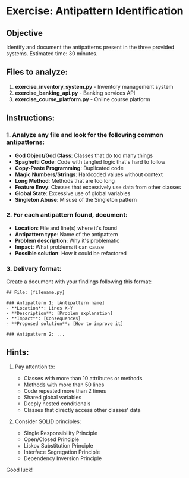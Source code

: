 # Exercise: Antipattern Identification

## Objective
Identify and document the antipatterns present in the three provided systems. Estimated time: 30 minutes.

## Files to analyze:
1. **exercise_inventory_system.py** - Inventory management system
2. **exercise_banking_api.py** - Banking services API  
3. **exercise_course_platform.py** - Online course platform

## Instructions:

### 1. Analyze any file and look for the following common antipatterns:

- **God Object/God Class**: Classes that do too many things
- **Spaghetti Code**: Code with tangled logic that's hard to follow
- **Copy-Paste Programming**: Duplicated code
- **Magic Numbers/Strings**: Hardcoded values without context
- **Long Method**: Methods that are too long
- **Feature Envy**: Classes that excessively use data from other classes
- **Global State**: Excessive use of global variables
- **Singleton Abuse**: Misuse of the Singleton pattern

### 2. For each antipattern found, document:

- **Location**: File and line(s) where it's found
- **Antipattern type**: Name of the antipattern
- **Problem description**: Why it's problematic
- **Impact**: What problems it can cause
- **Possible solution**: How it could be refactored

### 3. Delivery format:

Create a document with your findings following this format:

```
## File: [filename.py]

### Antipattern 1: [Antipattern name]
- **Location**: Lines X-Y
- **Description**: [Problem explanation]
- **Impact**: [Consequences]
- **Proposed solution**: [How to improve it]

### Antipattern 2: ...
```

## Hints:

1. Pay attention to:
   - Classes with more than 10 attributes or methods
   - Methods with more than 50 lines
   - Code repeated more than 2 times
   - Shared global variables
   - Deeply nested conditionals
   - Classes that directly access other classes' data

2. Consider SOLID principles:
   - Single Responsibility Principle
   - Open/Closed Principle
   - Liskov Substitution Principle
   - Interface Segregation Principle
   - Dependency Inversion Principle

Good luck!
